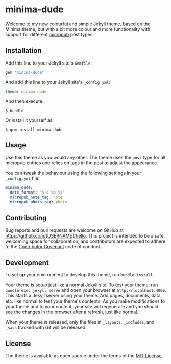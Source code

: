 # minima-dude

Welcome to my new colourful and simple Jekyll theme, based on the Minima theme, but with a bit more colour and more functionality with support for different [micropub](https://www.w3.org/TR/micropub/) post types.

## Installation

Add this line to your Jekyll site's `Gemfile`:

```ruby
gem "minima-dude"
```

And add this line to your Jekyll site's `_config.yml`:

```yaml
theme: minima-dude
```

And then execute:

    $ bundle

Or install it yourself as:

    $ gem install minima-dude

## Usage

Use this theme as you would any other. The theme uses the `post` type for all micropub entries and relies on tags in the post to adjust the appearance.

You can tweak the behaviour using the following settings in your `_config.yml` file:

```yaml
minima_dude:
  date_format: "%-d %b %Y"
  micropub_note_tag: note
  micropub_photo_tag: photo
```

## Contributing

Bug reports and pull requests are welcome on GitHub at https://github.com/[USERNAME]/hello. This project is intended to be a safe, welcoming space for collaboration, and contributors are expected to adhere to the [Contributor Covenant](http://contributor-covenant.org) code of conduct.

## Development

To set up your environment to develop this theme, run `bundle install`.

Your theme is setup just like a normal Jekyll site! To test your theme, run `bundle exec jekyll serve` and open your browser at `http://localhost:4000`. This starts a Jekyll server using your theme. Add pages, documents, data, etc. like normal to test your theme's contents. As you make modifications to your theme and to your content, your site will regenerate and you should see the changes in the browser after a refresh, just like normal.

When your theme is released, only the files in `_layouts`, `_includes`, and `_sass` tracked with Git will be released.

## License

The theme is available as open source under the terms of the [MIT License](https://opensource.org/licenses/MIT).
